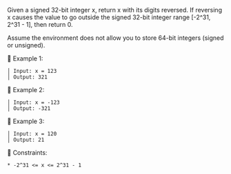 Given a signed 32-bit integer x, return x with its digits reversed. If reversing x causes the value to go outside the signed 32-bit integer range [-2^31, 2^31 - 1], then return 0.

Assume the environment does not allow you to store 64-bit integers (signed or unsigned).



󰛨 Example 1:

	│ Input: x = 123
	│ Output: 321

󰛨 Example 2:

	│ Input: x = -123
	│ Output: -321

󰛨 Example 3:

	│ Input: x = 120
	│ Output: 21



 Constraints:

	* -2^31 <= x <= 2^31 - 1

